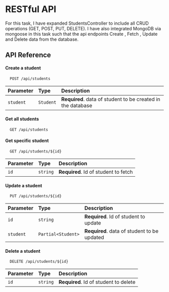 
# RESTful API

For this task, I have expanded StudentsController to include all CRUD operations (GET, POST, PUT, DELETE). I have also integrated MongoDB via mongoose in this task such that the api endpoints Create , Fetch , Update and Delete data from the database. 


## API Reference


#### Create a student

```http
  POST /api/students
```

| Parameter | Type     | Description                       |
| :-------- | :------- | :-------------------------------- |
| `student`      | `Student` | **Required**. data of student to be created in the database |

#### Get all students

```http
  GET /api/students
```

#### Get specific student

```http
  GET /api/students/${id}
```

| Parameter | Type     | Description                       |
| :-------- | :------- | :-------------------------------- |
| `id`      | `string` | **Required**. Id of student to fetch |

#### Update a student

```http
  PUT /api/students/${id}
```

| Parameter | Type     | Description                       |
| :-------- | :------- | :-------------------------------- |
| `id`      | `string` | **Required**. Id of student to update |
| `student`      | `Partial<Student>` | **Required**. data of student to be updated |

#### Delete a student

```http
  DELETE /api/students/${id}
```
| Parameter | Type     | Description                       |
| :-------- | :------- | :-------------------------------- |
| `id`      | `string` | **Required**. Id of student to delete |



